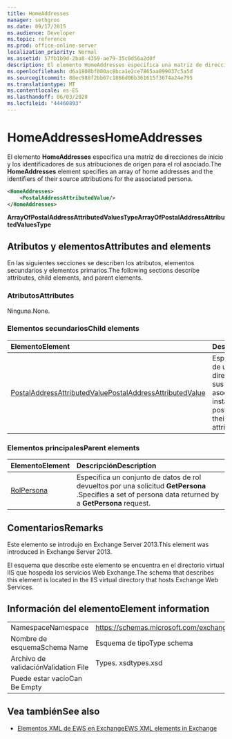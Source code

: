 ```yaml
---
title: HomeAddresses
manager: sethgros
ms.date: 09/17/2015
ms.audience: Developer
ms.topic: reference
ms.prod: office-online-server
localization_priority: Normal
ms.assetid: 57fb1b9d-2ba8-4359-ae79-35c0d56a2d0f
description: El elemento HomeAddresses especifica una matriz de direcciones de inicio y los identificadores de sus atribuciones de origen para el rol asociado.
ms.openlocfilehash: d6a1808bf000ac8bca1e2ce7865aa099037c5a5d
ms.sourcegitcommit: 88ec988f2bb67c1866d06b361615f3674a24e795
ms.translationtype: MT
ms.contentlocale: es-ES
ms.lasthandoff: 06/03/2020
ms.locfileid: "44460893"
---
```

# <a name="homeaddresses"></a><span data-ttu-id="fd394-103">HomeAddresses</span><span class="sxs-lookup"><span data-stu-id="fd394-103">HomeAddresses</span></span>

<span data-ttu-id="fd394-104">El elemento **HomeAddresses** especifica una matriz de direcciones de inicio y los identificadores de sus atribuciones de origen para el rol asociado.</span><span class="sxs-lookup"><span data-stu-id="fd394-104">The **HomeAddresses** element specifies an array of home addresses and the identifiers of their source attributions for the associated persona.</span></span> 
  
```XML
<HomeAddresses>
    <PostalAddressAttributedValue/>
</HomeAddresses>
```

 <span data-ttu-id="fd394-105">**ArrayOfPostalAddressAttributedValuesType**</span><span class="sxs-lookup"><span data-stu-id="fd394-105">**ArrayOfPostalAddressAttributedValuesType**</span></span>
## <a name="attributes-and-elements"></a><span data-ttu-id="fd394-106">Atributos y elementos</span><span class="sxs-lookup"><span data-stu-id="fd394-106">Attributes and elements</span></span>

<span data-ttu-id="fd394-107">En las siguientes secciones se describen los atributos, elementos secundarios y elementos primarios.</span><span class="sxs-lookup"><span data-stu-id="fd394-107">The following sections describe attributes, child elements, and parent elements.</span></span>
  
### <a name="attributes"></a><span data-ttu-id="fd394-108">Atributos</span><span class="sxs-lookup"><span data-stu-id="fd394-108">Attributes</span></span>

<span data-ttu-id="fd394-109">Ninguna.</span><span class="sxs-lookup"><span data-stu-id="fd394-109">None.</span></span>
  
### <a name="child-elements"></a><span data-ttu-id="fd394-110">Elementos secundarios</span><span class="sxs-lookup"><span data-stu-id="fd394-110">Child elements</span></span>

|<span data-ttu-id="fd394-111">**Elemento**</span><span class="sxs-lookup"><span data-stu-id="fd394-111">**Element**</span></span>|<span data-ttu-id="fd394-112">**Descripción**</span><span class="sxs-lookup"><span data-stu-id="fd394-112">**Description**</span></span>|
|:-----|:-----|
|[<span data-ttu-id="fd394-113">PostalAddressAttributedValue</span><span class="sxs-lookup"><span data-stu-id="fd394-113">PostalAddressAttributedValue</span></span>](postaladdressattributedvalue.md) <br/> |<span data-ttu-id="fd394-114">Especifica una instancia de una matriz de direcciones postales y sus atribuciones asociadas.</span><span class="sxs-lookup"><span data-stu-id="fd394-114">Specifies an instance of an array of postal addresses and their associated attributions.</span></span>  <br/> |
   
### <a name="parent-elements"></a><span data-ttu-id="fd394-115">Elementos principales</span><span class="sxs-lookup"><span data-stu-id="fd394-115">Parent elements</span></span>

|<span data-ttu-id="fd394-116">**Elemento**</span><span class="sxs-lookup"><span data-stu-id="fd394-116">**Element**</span></span>|<span data-ttu-id="fd394-117">**Descripción**</span><span class="sxs-lookup"><span data-stu-id="fd394-117">**Description**</span></span>|
|:-----|:-----|
|[<span data-ttu-id="fd394-118">Rol</span><span class="sxs-lookup"><span data-stu-id="fd394-118">Persona</span></span>](persona.md) <br/> |<span data-ttu-id="fd394-119">Especifica un conjunto de datos de rol devueltos por una solicitud **GetPersona** .</span><span class="sxs-lookup"><span data-stu-id="fd394-119">Specifies a set of persona data returned by a **GetPersona** request.</span></span>  <br/> |
   
## <a name="remarks"></a><span data-ttu-id="fd394-120">Comentarios</span><span class="sxs-lookup"><span data-stu-id="fd394-120">Remarks</span></span>

<span data-ttu-id="fd394-121">Este elemento se introdujo en Exchange Server 2013.</span><span class="sxs-lookup"><span data-stu-id="fd394-121">This element was introduced in Exchange Server 2013.</span></span>
  
<span data-ttu-id="fd394-122">El esquema que describe este elemento se encuentra en el directorio virtual IIS que hospeda los servicios Web Exchange.</span><span class="sxs-lookup"><span data-stu-id="fd394-122">The schema that describes this element is located in the IIS virtual directory that hosts Exchange Web Services.</span></span>
  
## <a name="element-information"></a><span data-ttu-id="fd394-123">Información del elemento</span><span class="sxs-lookup"><span data-stu-id="fd394-123">Element information</span></span>

|||
|:-----|:-----|
|<span data-ttu-id="fd394-124">Namespace</span><span class="sxs-lookup"><span data-stu-id="fd394-124">Namespace</span></span>  <br/> |https://schemas.microsoft.com/exchange/services/2006/types  <br/> |
|<span data-ttu-id="fd394-125">Nombre de esquema</span><span class="sxs-lookup"><span data-stu-id="fd394-125">Schema Name</span></span>  <br/> |<span data-ttu-id="fd394-126">Esquema de tipo</span><span class="sxs-lookup"><span data-stu-id="fd394-126">Type schema</span></span>  <br/> |
|<span data-ttu-id="fd394-127">Archivo de validación</span><span class="sxs-lookup"><span data-stu-id="fd394-127">Validation File</span></span>  <br/> |<span data-ttu-id="fd394-128">Types. xsd</span><span class="sxs-lookup"><span data-stu-id="fd394-128">types.xsd</span></span>  <br/> |
|<span data-ttu-id="fd394-129">Puede estar vacío</span><span class="sxs-lookup"><span data-stu-id="fd394-129">Can Be Empty</span></span>  <br/> ||
   
## <a name="see-also"></a><span data-ttu-id="fd394-130">Vea también</span><span class="sxs-lookup"><span data-stu-id="fd394-130">See also</span></span>



- [<span data-ttu-id="fd394-131">Elementos XML de EWS en Exchange</span><span class="sxs-lookup"><span data-stu-id="fd394-131">EWS XML elements in Exchange</span></span>](ews-xml-elements-in-exchange.md)

